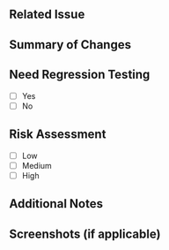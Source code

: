 ## Related Issue
<!-- If this PR addresses an issue, link it here (e.g., "Closes #123") -->

## Summary of Changes
<!-- Provide a concise description of the changes made in this PR. 
What functionality was added, updated, or fixed? -->

## Need Regression Testing
<!-- Indicate whether this PR requires regression testing and why. -->
- [ ] Yes
- [ ] No

## Risk Assessment
<!-- Assess the risk level of this PR:
- Low: Minimal impact, straightforward changes.
- Medium: Potential for some edge cases or indirect effects.
- High: Could affect critical functionality or many users.
-->
- [ ] Low
- [ ] Medium
- [ ] High

## Additional Notes
<!-- Add any other context or comments about the PR here -->

## Screenshots (if applicable)
<!-- Attach any screenshots that help explain your changes -->

